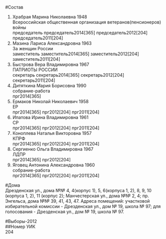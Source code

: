 #Состав  
1. Храбрая Марина Николаевна 1948  
    Всероссийская общественная организация ветеранов(пенсионеров) войны  
    председатель председатель2014[365] председатель2012[204] председатель2011[204]  
2. Мазина Лариса Александровна 1963  
    За женщин России  
    заместитель заместитель2014[365] заместитель2012[204] заместитель2011[204]  
3. Быстрова Вера Владимировна 1967  
    ПАТРИОТЫ РОССИИ  
    секретарь секретарь2014[365] секретарь2012[204] секретарь2011[204]  
4. Дитяткина Мария Борисовна 1990  
    собрание-работа  
    прг2014[365]  
5. Ермаков Николай Николаевич 1958  
    ЕР  
    прг2014[365] прг2012[204] прг2011[204]  
6. Ипатова Ирина Владимировна 1961  
    СР  
    прг2014[365] прг2012[204] прг2011[204]  
7. Коноплева Наталья Викторовна 1957  
    КПРФ  
    прг2014[365] прг2012[204] прг2011[204]  
8. Сергиенко Ольга Владимировна 1967  
    ЛДПР  
    прг2014[365] прг2012[204]  
9. Яговец Антонина Александровна 1960  
    собрание-работа  
    прг2014[365] прг2012[204] прг2011[204]  
  
#Дома  
Дрезденская ул., дома №№ 4, 4(корпус 1), 5, 6(корпуса 1, 2), 8, 9, 10 (корпуса 1, 2), 11 (корпус 2); Манчестерская ул., дома №№ 2, 4; пр. Энгельса, дома №№ 39, 41, 43, 47. Адреса помещений: участковой избирательной комиссии - Дрезденская ул., дом № 19, школа № 97; для голосования - Дрезденская ул., дом № 19, школа № 97.  
  
#Выборы-2012  
##Номер УИК  
204  
